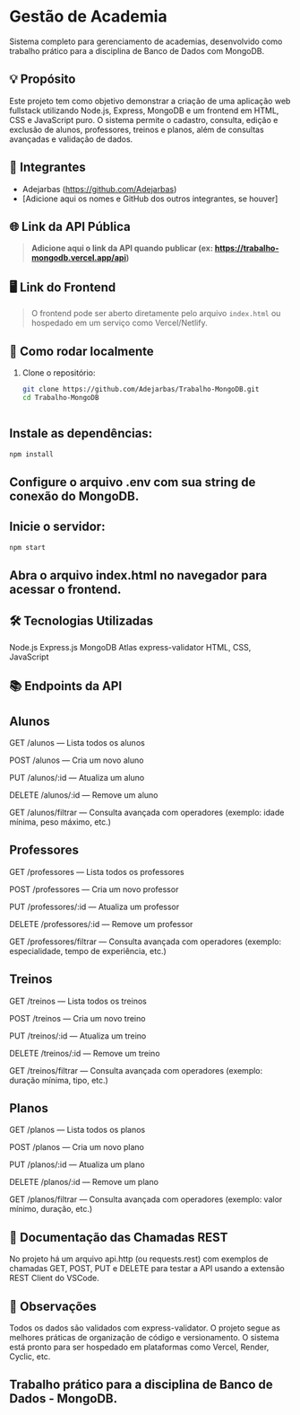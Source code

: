 # Gestão de Academia

Sistema completo para gerenciamento de academias, desenvolvido como trabalho prático para a disciplina de Banco de Dados com MongoDB.

## 💡 Propósito

Este projeto tem como objetivo demonstrar a criação de uma aplicação web fullstack utilizando Node.js, Express, MongoDB e um frontend em HTML, CSS e JavaScript puro. O sistema permite o cadastro, consulta, edição e exclusão de alunos, professores, treinos e planos, além de consultas avançadas e validação de dados.

## 👥 Integrantes

- Adejarbas (https://github.com/Adejarbas)
- [Adicione aqui os nomes e GitHub dos outros integrantes, se houver]

## 🌐 Link da API Pública

> **Adicione aqui o link da API quando publicar (ex: https://trabalho-mongodb.vercel.app/api)**

## 🖥️ Link do Frontend

> O frontend pode ser aberto diretamente pelo arquivo `index.html` ou hospedado em um serviço como Vercel/Netlify.

## 🚀 Como rodar localmente

1. Clone o repositório:
   ```bash
   git clone https://github.com/Adejarbas/Trabalho-MongoDB.git
   cd Trabalho-MongoDB



##  Instale as dependências:
  ```bash
  npm install
```

## Configure o arquivo .env com sua string de conexão do MongoDB.
## Inicie o servidor:
```bash
npm start
```

## Abra o arquivo index.html no navegador para acessar o frontend.  


## 🛠️ Tecnologias Utilizadas
Node.js
Express.js
MongoDB Atlas
express-validator
HTML, CSS, JavaScript

## 📚 Endpoints da API
## Alunos

GET /alunos — Lista todos os alunos

POST /alunos — Cria um novo aluno

PUT /alunos/:id — Atualiza um aluno

DELETE /alunos/:id — Remove um aluno

GET /alunos/filtrar — Consulta avançada com operadores (exemplo: idade mínima, peso máximo, etc.)

## Professores

GET /professores — Lista todos os professores

POST /professores — Cria um novo professor

PUT /professores/:id — Atualiza um professor

DELETE /professores/:id — Remove um professor

GET /professores/filtrar — Consulta avançada com operadores (exemplo: especialidade, tempo de experiência, etc.)

## Treinos

GET /treinos — Lista todos os treinos

POST /treinos — Cria um novo treino

PUT /treinos/:id — Atualiza um treino

DELETE /treinos/:id — Remove um treino

GET /treinos/filtrar — Consulta avançada com operadores (exemplo: duração mínima, tipo, etc.)

## Planos

GET /planos — Lista todos os planos

POST /planos — Cria um novo plano

PUT /planos/:id — Atualiza um plano

DELETE /planos/:id — Remove um plano

GET /planos/filtrar — Consulta avançada com operadores (exemplo: valor mínimo, duração, etc.)



## 📄 Documentação das Chamadas REST
No projeto há um arquivo api.http (ou requests.rest) com exemplos de chamadas GET, POST, PUT e DELETE para testar a API usando a extensão REST Client do VSCode.

## 📝 Observações
Todos os dados são validados com express-validator.
O projeto segue as melhores práticas de organização de código e versionamento.
O sistema está pronto para ser hospedado em plataformas como Vercel, Render, Cyclic, etc.

## Trabalho prático para a disciplina de Banco de Dados - MongoDB.
